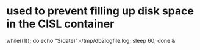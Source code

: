 # used to prevent filling up disk space in the CISL container
while((1)); do echo "$(date)">/tmp/db2logfile.log; sleep 60; done &